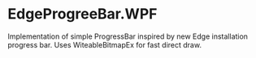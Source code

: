 # EdgeProgreeBar.WPF

Implementation of simple ProgressBar inspired by new Edge installation progress bar.
Uses WiteableBitmapEx for fast direct draw.

